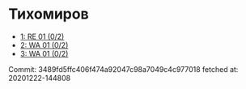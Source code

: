 # Тихомиров
- [1: RE 01 (0/2)](1.md)
- [2: WA 01 (0/2)](2.md)
- [3: WA 01 (0/2)](3.md)

Commit: 3489fd5ffc406f474a92047c98a7049c4c977018
 fetched at: 20201222-144808
